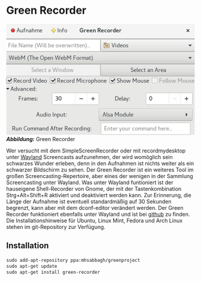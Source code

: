 # Green Recorder

![Green Recorder](images/greenrecorder.png) ***Abbildung:*** Green Recorder

Wer versucht mit dem SimpleScreenRecorder oder mit recordmydesktop unter [Wayland](https://de.wikipedia.org/wiki/Wayland_(Anzeige-Server)) Screencasts aufzunehmen, 
der wird womöglich sein schwarzes Wunder erleben, denn in den Aufnahmen ist nichts weiter als ein schwarzer Bildschirm zu sehen.
Der Green Recorder ist ein weiteres Tool im großen Screencasting-Repertoire, aber eines der wenigen in der Sammlung
Screencasting unter Wayland. Was unter Wayland funtioniert ist der hauseigene Shell-Recorder von Gnome, der mit der
Tastenkombination Strg+Alt+Shift+R aktiviert und deaktiviert werden kann. 
Zur Erinnerung, die Länge der Aufnahme ist eventuell standardmäßig auf 30 Sekunden begrenzt,
kann aber mit dem dconf-editor verändert werden.
Der Green Recorder funktioniert ebenfalls unter Wayland und ist bei [github](https://github.com/green-project/green-recorder) zu finden. Die Installationshinweise für Ubuntu, Linux Mint, Fedora und Arch Linux stehen im git-Repository zur Verfügung.

## Installation

```
sudo add-apt-repository ppa:mhsabbagh/greenproject
sudo apt-get update
sudo apt-get install green-recorder
```

